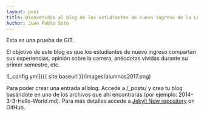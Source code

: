 ```yaml
---
layout: post
title: Bienvenidos al blog de los estudiantes de nuevo ingreso de la LCC 2017-2!
Author: Juan Pablo Soto
---
```


Esta es una prueba de GIT.


El objetivo de este blog es que los estudiantes de nuevo ingreso compartan sus experiencias, opinión sobre la carrera, anécdotas vividas durante su primer semestre, etc. 

![_config.yml]({{ site.baseurl }}/images/alumnos2017.png)

Para poder crear una entrada al blog. Accede a /_posts/ y crea tu blog basándote en uno de los archivos que ahí encontrarás (por ejemplo: 2014-3-3-Hello-World.md). Para más detalles accede a [Jekyll Now repository](https://github.com/barryclark/jekyll-now) on GitHub.
